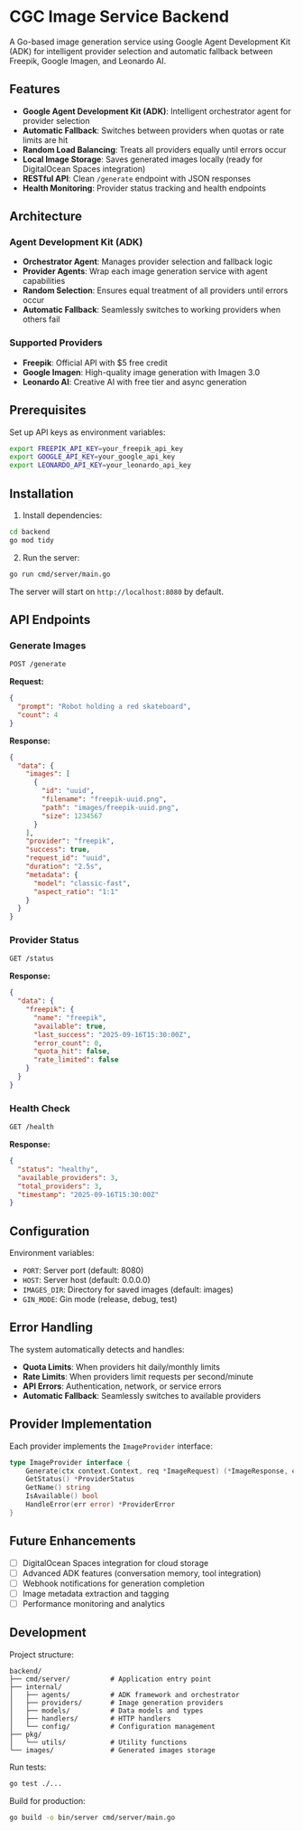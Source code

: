 # CGC Image Service Backend

A Go-based image generation service using Google Agent Development Kit (ADK) for intelligent provider selection and automatic fallback between Freepik, Google Imagen, and Leonardo AI.

## Features

- **Google Agent Development Kit (ADK)**: Intelligent orchestrator agent for provider selection
- **Automatic Fallback**: Switches between providers when quotas or rate limits are hit
- **Random Load Balancing**: Treats all providers equally until errors occur
- **Local Image Storage**: Saves generated images locally (ready for DigitalOcean Spaces integration)
- **RESTful API**: Clean `/generate` endpoint with JSON responses
- **Health Monitoring**: Provider status tracking and health endpoints

## Architecture

### Agent Development Kit (ADK)
- **Orchestrator Agent**: Manages provider selection and fallback logic
- **Provider Agents**: Wrap each image generation service with agent capabilities
- **Random Selection**: Ensures equal treatment of all providers until errors occur
- **Automatic Fallback**: Seamlessly switches to working providers when others fail

### Supported Providers
- **Freepik**: Official API with $5 free credit
- **Google Imagen**: High-quality image generation with Imagen 3.0
- **Leonardo AI**: Creative AI with free tier and async generation

## Prerequisites

Set up API keys as environment variables:

```bash
export FREEPIK_API_KEY=your_freepik_api_key
export GOOGLE_API_KEY=your_google_api_key
export LEONARDO_API_KEY=your_leonardo_api_key
```

## Installation

1. Install dependencies:
```bash
cd backend
go mod tidy
```

2. Run the server:
```bash
go run cmd/server/main.go
```

The server will start on `http://localhost:8080` by default.

## API Endpoints

### Generate Images
```bash
POST /generate
```

**Request:**
```json
{
  "prompt": "Robot holding a red skateboard",
  "count": 4
}
```

**Response:**
```json
{
  "data": {
    "images": [
      {
        "id": "uuid",
        "filename": "freepik-uuid.png",
        "path": "images/freepik-uuid.png",
        "size": 1234567
      }
    ],
    "provider": "freepik",
    "success": true,
    "request_id": "uuid",
    "duration": "2.5s",
    "metadata": {
      "model": "classic-fast",
      "aspect_ratio": "1:1"
    }
  }
}
```

### Provider Status
```bash
GET /status
```

**Response:**
```json
{
  "data": {
    "freepik": {
      "name": "freepik",
      "available": true,
      "last_success": "2025-09-16T15:30:00Z",
      "error_count": 0,
      "quota_hit": false,
      "rate_limited": false
    }
  }
}
```

### Health Check
```bash
GET /health
```

**Response:**
```json
{
  "status": "healthy",
  "available_providers": 3,
  "total_providers": 3,
  "timestamp": "2025-09-16T15:30:00Z"
}
```

## Configuration

Environment variables:

- `PORT`: Server port (default: 8080)
- `HOST`: Server host (default: 0.0.0.0)
- `IMAGES_DIR`: Directory for saved images (default: images)
- `GIN_MODE`: Gin mode (release, debug, test)

## Error Handling

The system automatically detects and handles:

- **Quota Limits**: When providers hit daily/monthly limits
- **Rate Limits**: When providers limit requests per second/minute
- **API Errors**: Authentication, network, or service errors
- **Automatic Fallback**: Seamlessly switches to available providers

## Provider Implementation

Each provider implements the `ImageProvider` interface:

```go
type ImageProvider interface {
    Generate(ctx context.Context, req *ImageRequest) (*ImageResponse, error)
    GetStatus() *ProviderStatus
    GetName() string
    IsAvailable() bool
    HandleError(err error) *ProviderError
}
```

## Future Enhancements

- [ ] DigitalOcean Spaces integration for cloud storage
- [ ] Advanced ADK features (conversation memory, tool integration)
- [ ] Webhook notifications for generation completion
- [ ] Image metadata extraction and tagging
- [ ] Performance monitoring and analytics

## Development

Project structure:
```
backend/
├── cmd/server/          # Application entry point
├── internal/
│   ├── agents/          # ADK framework and orchestrator
│   ├── providers/       # Image generation providers
│   ├── models/          # Data models and types
│   ├── handlers/        # HTTP handlers
│   └── config/          # Configuration management
├── pkg/
│   └── utils/           # Utility functions
└── images/              # Generated images storage
```

Run tests:
```bash
go test ./...
```

Build for production:
```bash
go build -o bin/server cmd/server/main.go
```